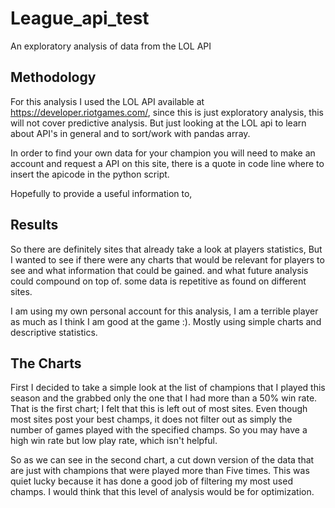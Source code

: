 # League_api_test
An exploratory analysis of data from the LOL API




## Methodology

For this analysis I used the LOL API available at https://developer.riotgames.com/, since this is just exploratory analysis, this will not cover predictive analysis.  But just looking at the LOL api to learn about API's in general and to sort/work with pandas array.

In order to find your own data for your champion you will need to make an account and request a API on this site, there is a quote in code line where to insert the apicode in the python script.  

Hopefully to provide a useful information to,


## Results

So there are definitely sites that already take a look at players statistics, But I wanted to see if there were any charts that would be relevant for players to see and what information that could be gained. and what future analysis could compound on top of.  some data is repetitive as found on different sites.

I am using my own personal account for this analysis, I am a terrible player as much as I think I am good at the game :).  Mostly using simple charts and descriptive statistics.

## The Charts

First I decided to take a simple look at the list of champions that I played this season and the grabbed only the one that I had more than a 50% win rate. That is the first chart; I felt that this is left out of most sites. Even though most sites post your best champs, it does not filter out as simply the number of games played with the specified champs. So you may have a high win rate but low play rate, which isn't helpful.

So as we can see in the second chart, a cut down version of the data that are just with champions that were played more than Five times. This was quiet lucky because it has done a good job of filtering my most used champs.  I would think that this level of analysis would be for optimization.
